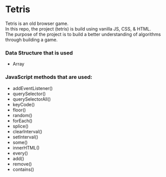 # Tetris

Tetris is an old browser game. <br/>
In this repo, the project (tetris) is build using vanilla JS, CSS, & HTML. <br/>
The purpose of the project is to build a better understanding of algorithms through building a game. <br/>

### Data Structure that is used
- Array


### JavaScript methods that are used:

* addEventListener()
* querySelector()
* querySelectorAll()
* keyCode()
* floor()
* random()
* forEach()
* splice()
* clearInterval()
* setInterval()
* some()
* innerHTML()
* every()
* add()
* remove()
* contains()
